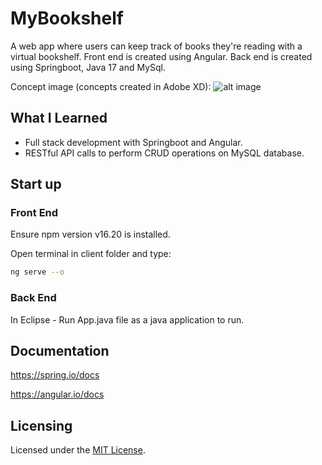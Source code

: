 # MyBookshelf
A web app where users can keep track of books they're reading with a virtual bookshelf. Front end is created using Angular. Back end is created using Springboot, Java 17 and MySql.

Concept image (concepts created in Adobe XD):
![alt image](https://raw.githubusercontent.com/kenbinner/BookshelfApp/master/Designs/Login.png)


## What I Learned
- Full stack development with Springboot and Angular.
- RESTful API calls to perform CRUD operations on MySQL database.

## Start up
### Front End
Ensure npm version v16.20 is installed.

Open terminal in client folder and type:
```bash
ng serve --o
```

### Back End

In Eclipse - Run App.java file as a java application to run.

## Documentation

https://spring.io/docs

https://angular.io/docs

## Licensing

Licensed under the [MIT License](LICENSE).
